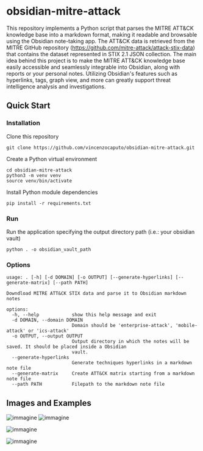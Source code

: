 # obsidian-mitre-attack

This repository implements a Python script that parses the MITRE ATT&CK knowledge base into a markdown format, making it readable and browsable using the Obsidian note-taking app. 
The ATT&CK data is retrieved from the MITRE GitHub repository (https://github.com/mitre-attack/attack-stix-data) that contains the dataset represented in STIX 2.1 JSON collection. The main idea behind this project is to make the MITRE ATT&CK knowledge base easily accessible and seamlessly integrable into Obsidian, along with reports or your personal notes. Utilizing Obsidian's features such as hyperlinks, tags, graph view, and more can greatly support threat intelligence analysis and investigations.

## Quick Start

### Installation

Clone this repository

```
git clone https://github.com/vincenzocaputo/obsidian-mitre-attack.git
```
Create a Python virtual environment

```
cd obsidian-mitre-attack
python3 -m venv venv
source venv/bin/activate
```

Install Python module dependencies
```
pip install -r requirements.txt
```

### Run

Run the application specifying the output directory path (i.e.: your obsidian vault)

```
python . -o obsidian_vault_path
```

### Options

```
usage: . [-h] [-d DOMAIN] [-o OUTPUT] [--generate-hyperlinks] [--generate-matrix] [--path PATH]

Downdload MITRE ATT&CK STIX data and parse it to Obsidian markdown notes

options:
  -h, --help            show this help message and exit
  -d DOMAIN, --domain DOMAIN
                        Domain should be 'enterprise-attack', 'mobile-attack' or 'ics-attack'
  -o OUTPUT, --output OUTPUT
                        Output directory in which the notes will be saved. It should be placed inside a Obsidian
                        vault.
  --generate-hyperlinks
                        Generate techniques hyperlinks in a markdown note file
  --generate-matrix     Create ATT&CK matrix starting from a markdown note file
  --path PATH           Filepath to the markdown note file
```


## Images and Examples

![immagine](https://github.com/vincenzocaputo/obsidian-mitre-attack/assets/32276363/4612103a-2f25-4f6a-9a86-cf6bf9714334)
![immagine](https://github.com/vincenzocaputo/obsidian-mitre-attack/assets/32276363/edb1d85c-fa06-4ee1-9fe1-75d2a339fe9b)

![immagine](https://github.com/vincenzocaputo/obsidian-mitre-attack/assets/32276363/f667e05d-3939-4684-8731-8207c364b038)

![immagine](https://github.com/vincenzocaputo/obsidian-mitre-attack/assets/32276363/5311606f-7608-4e41-b9fb-fc9978d9b806)
